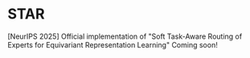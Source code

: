 # STAR
[NeurIPS 2025] Official implementation of "Soft Task-Aware Routing of Experts for Equivariant Representation Learning"
Coming soon!
